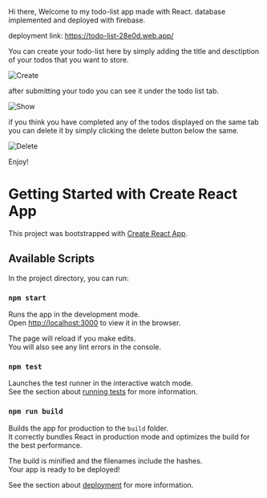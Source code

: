 
Hi there, Welcome to my todo-list app made with React.
database implemented and deployed with firebase.

deployment link: https://todo-list-28e0d.web.app/

You can create your todo-list here by simply adding the title and desctiption of your
todos that you want to store.

![Create](../img/create.png)


after submitting your todo you can see it under the todo list tab.

![Show](./img/show.png)


if you think you have completed any of the todos displayed on the same tab you can delete it
by simply clicking the delete button below the same.

![Delete](./img/delete.png)

Enjoy!



# Getting Started with Create React App

This project was bootstrapped with [Create React App](https://github.com/facebook/create-react-app).

## Available Scripts

In the project directory, you can run:

### `npm start`

Runs the app in the development mode.\
Open [http://localhost:3000](http://localhost:3000) to view it in the browser.

The page will reload if you make edits.\
You will also see any lint errors in the console.

### `npm test`

Launches the test runner in the interactive watch mode.\
See the section about [running tests](https://facebook.github.io/create-react-app/docs/running-tests) for more information.

### `npm run build`

Builds the app for production to the `build` folder.\
It correctly bundles React in production mode and optimizes the build for the best performance.

The build is minified and the filenames include the hashes.\
Your app is ready to be deployed!

See the section about [deployment](https://facebook.github.io/create-react-app/docs/deployment) for more information.

